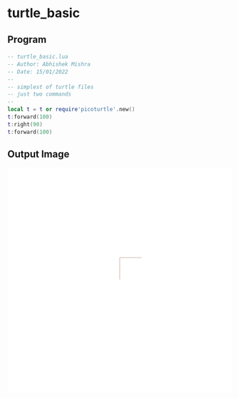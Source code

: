 # turtle_basic

## Program

```lua
-- turtle_basic.lua
-- Author: Abhishek Mishra
-- Date: 15/01/2022
--
-- simplest of turtle files
-- just two commands
--
local t = t or require'picoturtle'.new()
t:forward(100)
t:right(90)
t:forward(100)

```
## Output Image

![Turtle Output](images/sample_turtle_basic.png)

